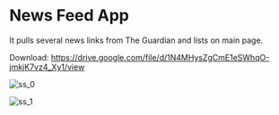 # News Feed App

It pulls several news links from The Guardian and lists on main page.

Download: https://drive.google.com/file/d/1N4MHysZgCmE1eSWhqO-jmkjK7vz4_Xy1/view

![ss_0](https://user-images.githubusercontent.com/33803311/58343863-d066cd80-7e5c-11e9-86d0-ba150b125db6.png)

![ss_1](https://user-images.githubusercontent.com/33803311/58344013-479c6180-7e5d-11e9-87b9-f56f43d7072c.png)
